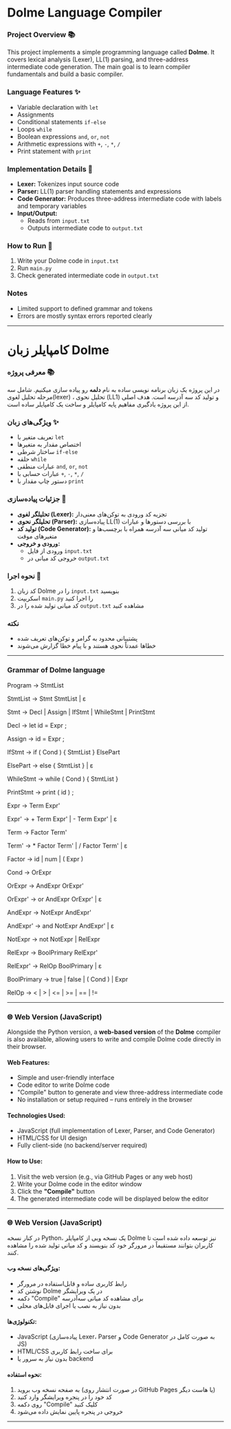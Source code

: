 # Dolme Language Compiler

### Project Overview 📚
This project implements a simple programming language called **Dolme**. It covers lexical analysis (Lexer), LL(1) parsing, and three-address intermediate code generation. The main goal is to learn compiler fundamentals and build a basic compiler.

### Language Features ✨
- Variable declaration with `let`  
- Assignments  
- Conditional statements `if-else`  
- Loops `while`  
- Boolean expressions `and`, `or`, `not`  
- Arithmetic expressions with `+`, `-`, `*`, `/`  
- Print statement with `print`  

### Implementation Details 🔧
- **Lexer:** Tokenizes input source code  
- **Parser:** LL(1) parser handling statements and expressions  
- **Code Generator:** Produces three-address intermediate code with labels and temporary variables  
- **Input/Output:**  
  - Reads from `input.txt`  
  - Outputs intermediate code to `output.txt`  

### How to Run 🚀
1. Write your Dolme code in `input.txt`  
2. Run `main.py`  
3. Check generated intermediate code in `output.txt`  

### Notes
- Limited support to defined grammar and tokens  
- Errors are mostly syntax errors reported clearly  

---

# کامپایلر زبان Dolme

### معرفی پروژه 📚
در این پروژه یک زبان برنامه نویسی ساده به نام **دلمه** رو پیاده سازی میکنیم. شامل سه مرحله تحلیل لغوی(lexer) ، تحلیل نحوی (LL1) و تولید کد سه آدرسه است. هدف اصلی از این پروژه یادگیری مفاهیم پایه کامپایلر و ساخت یک کامپایلر ساده است.

### ویژگی‌های زبان ✨
- تعریف متغیر با `let`
- اختصاص مقدار به متغیرها
- ساختار شرطی `if-else`
- حلقه `while`
- عبارات منطقی `and`, `or`, `not`
- عبارات حسابی با `+`, `-`, `*`, `/`
- دستور چاپ مقدار با `print`

### جزئیات پیاده‌سازی 🔧
- **تحلیلگر لغوی (Lexer):** تجزیه کد ورودی به توکن‌های معنی‌دار  
- **تحلیلگر نحوی (Parser):** پیاده‌سازی LL(1) با بررسی دستورها و عبارات  
- **تولید کد (Code Generator):** تولید کد میانی سه آدرسه همراه با برچسب‌ها و متغیرهای موقت  
- **ورودی و خروجی:**  
  - ورودی از فایل `input.txt`  
  - خروجی کد میانی در `output.txt`  

### نحوه اجرا 🚀
1. کد زبان Dolme را در `input.txt` بنویسید  
2. اسکریپت `main.py` را اجرا کنید  
3. کد میانی تولید شده را در `output.txt` مشاهده کنید  

### نکته
- پشتیبانی محدود به گرامر و توکن‌های تعریف شده  
- خطاها عمدتاً نحوی هستند و با پیام خطا گزارش می‌شوند  

---

### Grammar of Dolme language

Program       → StmtList

StmtList      → Stmt StmtList | ε

Stmt          → Decl 
              | Assign 
              | IfStmt 
              | WhileStmt 
              | PrintStmt

Decl          → let id = Expr ;

Assign        → id = Expr ;

IfStmt        → if ( Cond ) { StmtList } ElsePart

ElsePart      → else { StmtList } | ε

WhileStmt     → while ( Cond ) { StmtList }

PrintStmt     → print ( id ) ;

Expr          → Term Expr'

Expr'         → + Term Expr' 
              | - Term Expr' 
              | ε

Term          → Factor Term'

Term'         → * Factor Term' 
              | / Factor Term' 
              | ε

Factor        → id 
              | num 
              | ( Expr )

Cond          → OrExpr

OrExpr        → AndExpr OrExpr'

OrExpr'       → or AndExpr OrExpr' 
              | ε

AndExpr       → NotExpr AndExpr'

AndExpr'      → and NotExpr AndExpr' 
              | ε

NotExpr       → not NotExpr 
              | RelExpr

RelExpr       → BoolPrimary RelExpr'

RelExpr'      → RelOp BoolPrimary 
              | ε

BoolPrimary   → true 
              | false 
              | ( Cond ) 
              | Expr

RelOp         → < | > | <= | >= | == | !=

---

### 🌐 Web Version (JavaScript)

Alongside the Python version, a **web-based version** of the **Dolme** compiler is also available, allowing users to write and compile Dolme code directly in their browser.

#### Web Features:

* Simple and user-friendly interface
* Code editor to write Dolme code
* "Compile" button to generate and view three-address intermediate code
* No installation or setup required – runs entirely in the browser

#### Technologies Used:

* JavaScript (full implementation of Lexer, Parser, and Code Generator)
* HTML/CSS for UI design
* Fully client-side (no backend/server required)

#### How to Use:

1. Visit the web version (e.g., via GitHub Pages or any web host)
2. Write your Dolme code in the editor window
3. Click the **"Compile"** button
4. The generated intermediate code will be displayed below the editor

---
### 🌐 Web Version (JavaScript)

در کنار نسخه Python، یک نسخه وبی از کامپایلر Dolme نیز توسعه داده شده است تا کاربران بتوانند مستقیماً در مرورگر خود کد بنویسند و کد میانی تولید شده را مشاهده کنند.

#### ویژگی‌های نسخه وب:

* رابط کاربری ساده و قابل‌استفاده در مرورگر
* نوشتن کد Dolme در یک ویرایشگر
* دکمه "Compile" برای مشاهده کد میانی سه‌آدرسه
* بدون نیاز به نصب یا اجرای فایل‌های محلی

#### تکنولوژی‌ها:

* JavaScript (پیاده‌سازی Lexer، Parser و Code Generator به صورت کامل در JS)
* HTML/CSS برای ساخت رابط کاربری
* بدون نیاز به سرور یا backend

#### نحوه استفاده:

1. به صفحه نسخه وب بروید (در صورت انتشار روی GitHub Pages یا هاست دیگر)
2. کد خود را در پنجره ویرایشگر وارد کنید
3. روی دکمه "Compile" کلیک کنید
4. خروجی در پنجره پایین نمایش داده می‌شود

---
